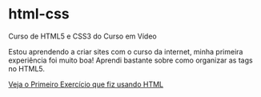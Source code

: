 # html-css
 Curso de HTML5 e CSS3 do  Curso em Vídeo

 Estou aprendendo  a criar sites com o curso da internet, minha primeira experiência foi muito boa! Aprendi bastante sobre como organizar as tags no HTML5. 

<a href="https://jamyssonsamuel.github.io/html-css/exercicios/ex001/"> Veja o Primeiro Exercício que fiz usando HTML</a>